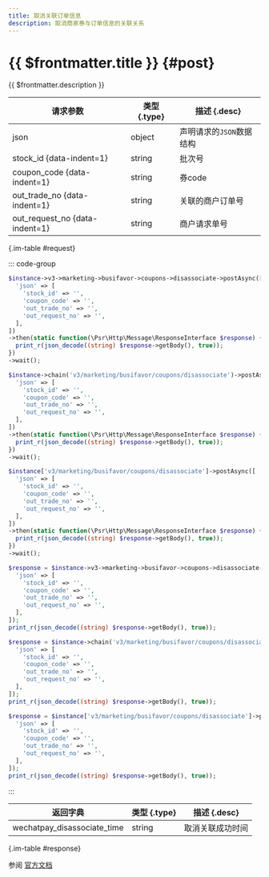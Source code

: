 ```yaml
---
title: 取消关联订单信息
description: 取消商家券与订单信息的关联关系
---
```


# {{ $frontmatter.title }} {#post}

{{ $frontmatter.description }}

| 请求参数 | 类型 {.type} | 描述 {.desc}
| --- | --- | ---
| json | object | 声明请求的`JSON`数据结构
| stock_id {data-indent=1} | string | 批次号
| coupon_code {data-indent=1} | string | 券code
| out_trade_no {data-indent=1} | string | 关联的商户订单号
| out_request_no {data-indent=1} | string | 商户请求单号

{.im-table #request}

::: code-group

```php [异步纯链式]
$instance->v3->marketing->busifavor->coupons->disassociate->postAsync([
  'json' => [
    'stock_id' => '',
    'coupon_code' => '',
    'out_trade_no' => '',
    'out_request_no' => '',
  ],
])
->then(static function(\Psr\Http\Message\ResponseInterface $response) {
  print_r(json_decode((string) $response->getBody(), true));
})
->wait();
```

```php [异步声明式]
$instance->chain('v3/marketing/busifavor/coupons/disassociate')->postAsync([
  'json' => [
    'stock_id' => '',
    'coupon_code' => '',
    'out_trade_no' => '',
    'out_request_no' => '',
  ],
])
->then(static function(\Psr\Http\Message\ResponseInterface $response) {
  print_r(json_decode((string) $response->getBody(), true));
})
->wait();
```

```php [异步属性式]
$instance['v3/marketing/busifavor/coupons/disassociate']->postAsync([
  'json' => [
    'stock_id' => '',
    'coupon_code' => '',
    'out_trade_no' => '',
    'out_request_no' => '',
  ],
])
->then(static function(\Psr\Http\Message\ResponseInterface $response) {
  print_r(json_decode((string) $response->getBody(), true));
})
->wait();
```

```php [同步纯链式]
$response = $instance->v3->marketing->busifavor->coupons->disassociate->post([
  'json' => [
    'stock_id' => '',
    'coupon_code' => '',
    'out_trade_no' => '',
    'out_request_no' => '',
  ],
]);
print_r(json_decode((string) $response->getBody(), true));
```

```php [同步声明式]
$response = $instance->chain('v3/marketing/busifavor/coupons/disassociate')->post([
  'json' => [
    'stock_id' => '',
    'coupon_code' => '',
    'out_trade_no' => '',
    'out_request_no' => '',
  ],
]);
print_r(json_decode((string) $response->getBody(), true));
```

```php [同步属性式]
$response = $instance['v3/marketing/busifavor/coupons/disassociate']->post([
  'json' => [
    'stock_id' => '',
    'coupon_code' => '',
    'out_trade_no' => '',
    'out_request_no' => '',
  ],
]);
print_r(json_decode((string) $response->getBody(), true));
```

:::

| 返回字典 | 类型 {.type} | 描述 {.desc}
| --- | --- | ---
| wechatpay_disassociate_time | string | 取消关联成功时间

{.im-table #response}

参阅 [官方文档](https://pay.weixin.qq.com/wiki/doc/apiv3/apis/chapter9_2_10.shtml)
